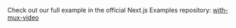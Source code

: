Check out our full example in the official Next.js Examples repository: [with-mux-video](https://github.com/vercel/next.js/tree/canary/examples/with-mux-video)
